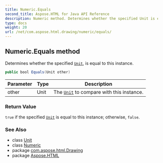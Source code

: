 ```yaml
---
title: Numeric.Equals
second_title: Aspose.HTML for Java API Reference
description: Numeric method. Determines whether the specified Unit is equal to this instance
type: docs
weight: 20
url: /net/com.aspose.html.drawing/numeric/equals/
---
```

## Numeric.Equals method

Determines whether the specified [`Unit`](../../unit/), is equal to this instance.

```java
public bool Equals(Unit other)
```

| Parameter | Type | Description |
| --- | --- | --- |
| other | Unit | The [`Unit`](../../unit/) to compare with this instance. |

### Return Value

`true` if the specified [`Unit`](../../unit/) is equal to this instance; otherwise, `false`.

### See Also

* class [Unit](../../unit/)
* class [Numeric](../)
* package [com.aspose.html.Drawing](../../numeric/)
* package [Aspose.HTML](../../../)
